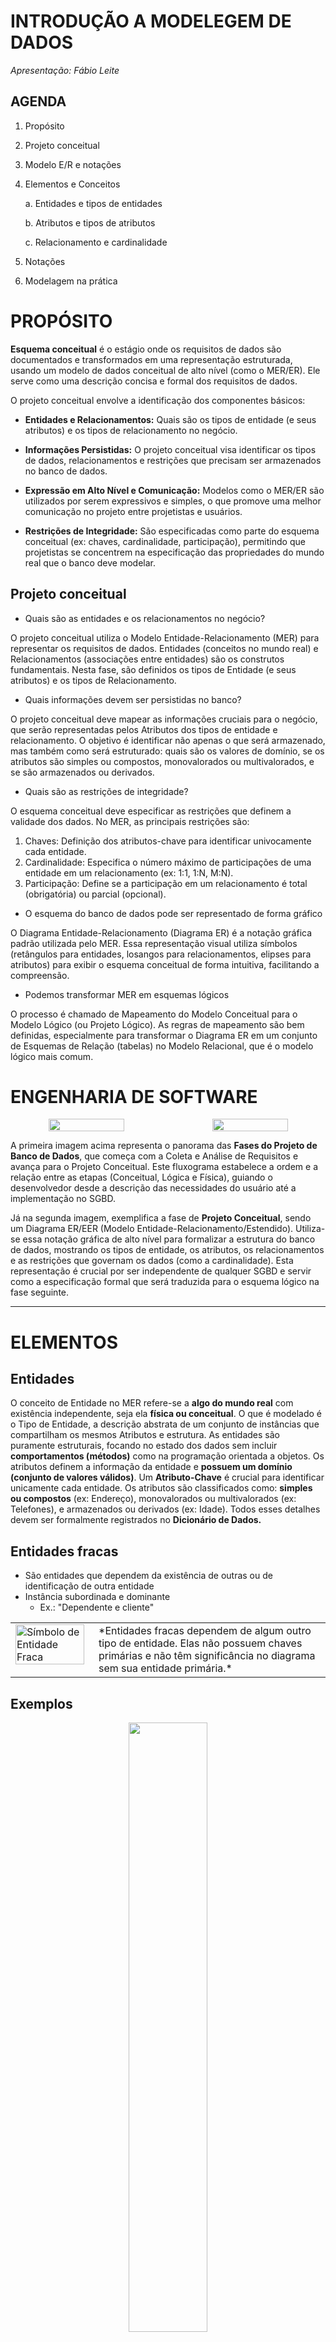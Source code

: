# INTRODUÇÃO A MODELEGEM DE DADOS
*Apresentação: Fábio Leite*

## AGENDA

1.  Propósito
2.  Projeto conceitual
3.  Modelo E/R e notações
4.  Elementos e Conceitos

    a. Entidades e tipos de entidades

    b. Atributos e tipos de atributos

    c. Relacionamento e cardinalidade
5.  Notações
6.  Modelagem na prática

# PROPÓSITO
**Esquema conceitual** é o estágio onde os requisitos de dados são documentados e transformados em uma representação estruturada, usando um modelo de dados conceitual de alto nível (como o MER/ER). Ele serve como uma descrição concisa e formal dos requisitos de dados.

O projeto conceitual envolve a identificação dos componentes básicos:

  * **Entidades e Relacionamentos:** Quais são os tipos de entidade (e seus atributos) e os tipos de relacionamento no negócio.
  
  * **Informações Persistidas:** O projeto conceitual visa identificar os tipos de dados, relacionamentos e restrições que precisam ser armazenados no banco de dados.
  
  * **Expressão em Alto Nível e Comunicação:** Modelos como o MER/ER são utilizados por serem expressivos e simples, o que promove uma melhor comunicação no projeto entre projetistas e usuários.
  
  * **Restrições de Integridade:** São especificadas como parte do esquema conceitual (ex: chaves, cardinalidade, participação), permitindo que projetistas se concentrem na especificação das propriedades do mundo real que o banco deve modelar.


## Projeto conceitual
* Quais são as entidades e os relacionamentos no negócio?

O projeto conceitual utiliza o Modelo Entidade-Relacionamento (MER) para representar os requisitos de dados. Entidades (conceitos no mundo real) e Relacionamentos (associações entre entidades) são os construtos fundamentais. Nesta fase, são definidos os tipos de Entidade (e seus atributos) e os tipos de Relacionamento.

* Quais informações devem ser persistidas no banco?

O projeto conceitual deve mapear as informações cruciais para o negócio, que serão representadas pelos Atributos dos tipos de entidade e relacionamento. O objetivo é identificar não apenas o que será armazenado, mas também como será estruturado: quais são os valores de domínio, se os atributos são simples ou compostos, monovalorados ou multivalorados, e se são armazenados ou derivados.

* Quais são as restrições de integridade?

O esquema conceitual deve especificar as restrições que definem a validade dos dados. No MER, as principais restrições são: 
1. Chaves: Definição dos atributos-chave para identificar univocamente cada entidade. 
2. Cardinalidade: Especifica o número máximo de participações de uma entidade em um relacionamento (ex: 1:1, 1:N, M:N). 
3. Participação: Define se a participação em um relacionamento é total (obrigatória) ou parcial (opcional).

* O esquema do banco de dados pode ser representado de forma gráfico

O Diagrama Entidade-Relacionamento (Diagrama ER) é a notação gráfica padrão utilizada pelo MER. Essa representação visual utiliza símbolos (retângulos para entidades, losangos para relacionamentos, elipses para atributos) para exibir o esquema conceitual de forma intuitiva, facilitando a compreensão.

* Podemos transformar MER em esquemas lógicos

O processo é chamado de Mapeamento do Modelo Conceitual para o Modelo Lógico (ou Projeto Lógico). As regras de mapeamento são bem definidas, especialmente para transformar o Diagrama ER em um conjunto de Esquemas de Relação (tabelas) no Modelo Relacional, que é o modelo lógico mais comum.


# ENGENHARIA DE SOFTWARE

<div style="display: flex; gap: 20px;" align="center">
    <img src="image/fases_projeto_bd.png" width="50%" />
    <img src="image/exemplo.png" width="50%" />
</div>

A primeira imagem acima representa o panorama das **Fases do Projeto de Banco de Dados**, que começa com a Coleta e Análise de Requisitos e avança para o Projeto Conceitual. Este fluxograma estabelece a ordem e a relação entre as etapas (Conceitual, Lógica e Física), guiando o desenvolvedor desde a descrição das necessidades do usuário até a implementação no SGBD.

Já na segunda imagem, exemplifica a fase de **Projeto Conceitual**, sendo um Diagrama ER/EER (Modelo Entidade-Relacionamento/Estendido). Utiliza-se essa notação gráfica de alto nível para formalizar a estrutura do banco de dados, mostrando os tipos de entidade, os atributos, os relacionamentos e as restrições que governam os dados (como a cardinalidade). Esta representação é crucial por ser independente de qualquer SGBD e servir como a especificação formal que será traduzida para o esquema lógico na fase seguinte.

---

# ELEMENTOS
## Entidades
O conceito de Entidade no MER refere-se a **algo do mundo real** com existência independente, seja ela **física ou conceitual**. O que é modelado é o Tipo de Entidade, a descrição abstrata de um conjunto de instâncias que compartilham os mesmos Atributos e estrutura. As entidades são puramente estruturais, focando no estado dos dados sem incluir **comportamentos (métodos)** como na programação orientada a objetos. Os atributos definem a informação da entidade e **possuem um domínio (conjunto de valores válidos)**. Um **Atributo-Chave** é crucial para identificar unicamente cada entidade. Os atributos são classificados como: **simples ou compostos** (ex: Endereço), monovalorados ou multivalorados (ex: Telefones), e armazenados ou derivados (ex: Idade). Todos esses detalhes devem ser formalmente registrados no **Dicionário de Dados.**

## Entidades fracas

* São entidades que dependem da existência de outras ou de identificação de outra entidade
* Instância subordinada e dominante
    * Ex.: "Dependente e cliente"

<table border="0">
  <tr>
    <td valign="top" style="width: 25%;">
      <img src="image/entidade_fraca.png" alt="Símbolo de Entidade Fraca" width="100%" />
    </td>
    <td valign="top" style="width: 75%; padding-left: 15px;">
      *Entidades fracas dependem de algum outro tipo de entidade. Elas não possuem chaves primárias e não têm significância no diagrama sem sua entidade primária.*
    </td>
  </tr>
</table>

## Exemplos

<div align="center">
    <img src="image/elementos.png" width="50%" />
</div>
<div align="center">
  Duas entidades, empregado e1 e empresa c1, e seus atributos.
</div>


## 
<div align="center">
    <img src="image/elementos1.png" width="50%" />
</div>
<div align="center">
  Dois tipos de entidade, EMPREGADO e EMPRESA, e algumas entidades-membro de cada um.
</div>


## Tipos de atributos
* **Atributos compostos**
    * Podem ser divididos em subpartes menores, que representam atributos básicos com significados independentes
    * Ex.: Endereço (cidade, estado, CEP, bairro, etc...)
* **Atributos simples**
    * São indivisíveis ou atômicos
* **Atributos Monovalorados e Multivalorados**
    * Valor único para cada entidade
    * Diversos valores para cada entidade
    * Ex.: Cor do carro, números de telefone


<div align="center">
    <img src="image/tipos_atributos.png" width="50%" />
</div>


## Notação para diagramas ER:
<div align="center">
    <img src="image/notacao.png" width="50%" />
</div>

<div align="center">
    <img src="image/notacao1.png" width="50%" />
</div>


## Tipos de atributos
* **Armazenados e derivados**

Classificação que diferencia se o valor é guardado explicitamente (Armazenado) ou se é calculado/obtido a partir do valor de outros atributos relacionados (Derivado). O valor de um atributo derivado não é armazenado no banco de dados, mas pode ser determinado (calculado) a partir de um atributo armazenado, como no seu exemplo: *a Idade é derivada da Data de Nascimento*
    
* **Atributos complexos**
    * Atributos multivalorados organizados e agrupados

---
**Chaves** são um conjunto mínimo de atributos que identificam unicamente uma entidade num conjunto

* **Chave primária**

É uma das Chaves Candidatas que é escolhida pelo projetista do banco de dados para ser o identificador principal da relação. É o identificador mais importante, usado para referências e indexação.
* **Chave candidata**

É uma Superchave mínima. Mínima significa que se você remover qualquer atributo do conjunto, o restante dos atributos não será mais uma Superchave (perde a propriedade de unicidade).
* **Chaves compostas** 

Qualquer chave (Superchave, Candidata ou Primária) que consiste em dois ou mais atributos. Muitas vezes usada em tabelas resultantes de relacionamentos Muitos-para-Muitos.
* **Integridade de chaves** (Identificação, imutável, não reutilização)


## RELACIONAMENTOS

* É uma associação entre duas entidades
* Uma função que mapeia elementos de um tipo a outro
    * Ex. Um cliente *aluga* uma fita

<div align="center">
    <img src="image/relacionamentos.png" width="50%" />
</div>


Garantimos que o Banco de Dados, que possui:
* Um conjunto de objetos classificados como pessoas (entidade EMPREGADO)
* Um conjunto de objetos classificados como departamentos (entidade DEPARTAMENTO)
* **Um conjuntos de associações, que ligam um departamento a uma pessoa.** (relacionamento LOTAÇÃO). --> tais associações são definidas por relacionamentos e implementadas de alguma forma no banco de dados.

---


<div align="center">
    <img src="image/empreg_depat.png" width="50%" />
</div>


A imagem acima é uma visualização direta do Conjunto de Relacionamento, ilustrando como as associações ocorrem na prática no banco de dados. O losango central, que representa o Tipo de Relacionamento TRABALHA_PARA, define a regra de conexão entre as entidades FUNCIONARIO e DEPARTAMENTO. As linhas que partem do losango e unem instâncias específicas, como o funcionário $f_1$ ao departamento $d_1$, são as Instâncias de Relacionamento individuais. O diagrama, portanto, mostra a totalidade dos fatos registrados no sistema, agrupando visualmente os funcionários ($f_1, f_3, f_6$, etc.) sob seus respectivos departamentos, demonstrando o conjunto de relacionamento completo.

## Cardinalidade

É uma propriedade importante que diz respeito a **quantas (máxima e mínima) ocorrências** de uma entidade podem estar associadas a uma determinada ocorrência através do relacionamento

**Cardinalidade Mínima:** é o **número mínimo** de ocorrências de entidade associadas a uma ocorrência da entidade em questão através do relacionamento

**Cardinalidade Máxima:** é o **número máximo** de ocorrências de entidade associadas a uma ocorrência da entidade em questão através do relacionamento

## Tipos de Cardinalidade 

<table border="0">
  <tr>
    <td valign="top" style="width: 40%;">
      <img src="image/cardinalidade.png" alt="Símbolo de Entidade Fraca" width="100%" />
      <img src="image/cardinalidade1.png" alt="Símbolo de Entidade Fraca" width="100%" />
    </td>
    <td valign="top" style="width: 75%; padding-left: 15px;">
      <ul>
        <li>Muitos para muitos</li>
        <li>Um para Um</li>
        <li>Muitos para Um</li>
        <li>Um para Muitos</li>
      </ul>
    </td>
  </tr>
</table>

## Cardinalidade Notação "Pé-de-galinha"

Símbolos e notação de diagramas ER:
<div align="center">
    <img src="image/relacionamentos1.png" width="50%" />
</div>

----
Exemplo de diagrama com uso das cardinalidades:
<div align="center">
    <img src="image/diagrama.png" width="50%" />
</div>



---
# RESTRIÇÕES DE INTEGRIDADE
* Delimitam o comportamento dos relacionamentos
    * Ex. Todo empregado deve estar num departamento
    * Todo dependente deve ter um cliente associado
* Cardinalidade
    * O número de instância que participam do relacionamento
* Totalidade
    * Obrigatoriedade da ocorrência das instâncias nos relacionamentos


# PRINCÍPIOS DE MODELAGEM CONCEITUAL

* Quando um conceito deveria ser modelado como entidade ou atributo?

Atributos descrevem propriedades de entidades. Se um conceito for significativo o suficiente para ter seus próprios atributos ou participar de múltiplos relacionamentos, ele deve ser uma Entidade. Caso contrário, é um Atributo.
* Quando um conceito deve ser modelado como relacionamento ou entidade

Um Relacionamento pode ser elevado a uma Entidade (chamada de Entidade de Relacionamento ou Entidade Associativa). Isso é necessário quando o relacionamento possui seus próprios atributos (Ex.: o relacionamento TRABALHA_PARA pode ter o atributo Data_de_Início) ou quando ele precisa participar em outros relacionamentos.
* Identificar relacionamentos binários e ternários
    * **Relacionamento Binário**: Envolve apenas dois tipos de entidade (Ex.: $E_1$ se relaciona com $E_2$). São os mais comuns e preferidos.
    * **Relacionamento Ternário**: Envolve três tipos de entidade (Ex.: FORNECEDOR, PEÇA, PROJETO em um relacionamento FORNECE).
* Restrições e regras de entidades
* Muita semântica deve ser capturada
* Algumas restrições não podem ser capturadas no modelo E/R
* Evitar redundância em seus projetos
* Problema do endereço (entidade ou atributos?)

# NOTAÇÕES

Existem diferentes representações/notações (ou "padronizações") para desenvolvimento de diagramas. Alguns modelos mais usados na literatura são:

* Notação de Barker **Barker's Notation**
* Notação de CHEN **Chen Notation**
* IDEF1X **IDEF1X Notation**
* Notação das Setas **Arrow Notation**
* UML **UML Notation**
* Notação "pé-de-galinha" **Crow's Foot Notation**

Neste [link](https://medium.com/@ericgcc/dont-get-wrong-explained-guide-to-choosing-a-database-design-notation-for-erd-in-a-while-7747925a7531) podemos encontrar um resumo sobre as notações mais utilizadas.

* É comum também encontrarmos autores, softwares, ferramentas cases, ides, etc. que usam notação própria ou uma mistura das notações mais conhecidas. Portanto, ao procurarem modelos ou ao estudarem material adicional podem encontrar exemplos de modelos ER que são construídos com símbolos de mais de uma dessas notações.
* Nesse outro [link](https://medium.com/@ericgcc/dont-get-wrong-explained-guide-to-choosing-a-database-design-notation-for-erd-in-a-while-7747925a7531)
 encontramos uma análise das notações Chen, Chen-alternativa, James Martin (IE ou Pé de Galinha), UML, Barker e IDEF1X (essa é só mencionada...veja porque...) mostrando softwares que possibilitam o design de cada uma delas.

<div align="center">
    <img src="image/chen_notacao.jpg" width="50%" />
</div>


# ER-EXTENDIDO
<table border="0">
  <tr>
    <td valign="top" style="width: 40%;">
      <img src="image/paciente_medico.png" alt="Símbolo de Entidade Fraca" width="100%" />
    </td>
    <td valign="top" style="width: 75%; padding-left: 15px;">
      <ul>
        <li>Herança</li>
        <li>Agregação </li>
        <li>Relacionamentos ternários e dependentes</li>
      </ul>
    </td>
  </tr>
</table>


---
## James Martin
* A notação James Martin tem o objetivo de produzir diagramas enxutos;
* O diagrama possui mais simbolismos;
* Apenas relacionamentos binários são aceitos


<div align="center">
    <img src="image/james_martin.png" width="50%" />
</div>
 
---

<table border="0" style="width: 70%; margin: 0 auto;">
  <tr>
    <td valign="top" style="width: 60%;">
      <img src="image/depart_func.png" alt="Símbolo de Entidade Fraca" width="100%" />
    </td>
    <td valign="top" style="width: 60%; padding-left: 15px;">
      <ul>
        <li>Cardinalidade <strong>N:N</strong></li>
        <li>Cardinalidade <strong>1:N</strong></li>
        <li>Cardinalidade <strong>1:1</strong></li>
      </ul>
    </td>
  </tr>
</table>



## Resumo / James Martin
<div align="center">
    <img src="image/resumo.jpg" width="50%" />
</div>


# CONTATO
* **Telefone:** +55 83 996577959 
* **E-mail:** fabioleite@servidor.uepb.edu.br 
* **Endereço:** Universidade Estadual da Paraíba, Campus I - Campina Grande, PB
